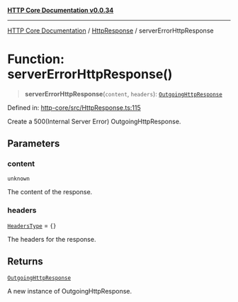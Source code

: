 [**HTTP Core Documentation v0.0.34**](../../README.md)

***

[HTTP Core Documentation](../../modules.md) / [HttpResponse](../README.md) / serverErrorHttpResponse

# Function: serverErrorHttpResponse()

> **serverErrorHttpResponse**(`content`, `headers`): [`OutgoingHttpResponse`](../../OutgoingHttpResponse/classes/OutgoingHttpResponse.md)

Defined in: [http-core/src/HttpResponse.ts:115](https://github.com/stonemjs/http-core/blob/1848d2cc8e9419d9e370ae707c528a45d3c2ac5a/src/HttpResponse.ts#L115)

Create a 500(Internal Server Error) OutgoingHttpResponse.

## Parameters

### content

`unknown`

The content of the response.

### headers

[`HeadersType`](../../declarations/type-aliases/HeadersType.md) = `{}`

The headers for the response.

## Returns

[`OutgoingHttpResponse`](../../OutgoingHttpResponse/classes/OutgoingHttpResponse.md)

A new instance of OutgoingHttpResponse.
